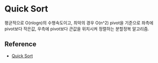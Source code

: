 # Quick Sort

평균적으로 O(nlogn)의 수행속도이고, 최악의 경우 O(n^2)
pivot을 기준으로 좌측에 pivot보다 작은값, 우측에 pivot보다 큰값을 위치시켜 정렬하는 분할정복 알고리즘.

## Reference 

* [Quick Sort](http://ejklike.github.io/2017/03/04/sorting-algorithms-with-python.html)
